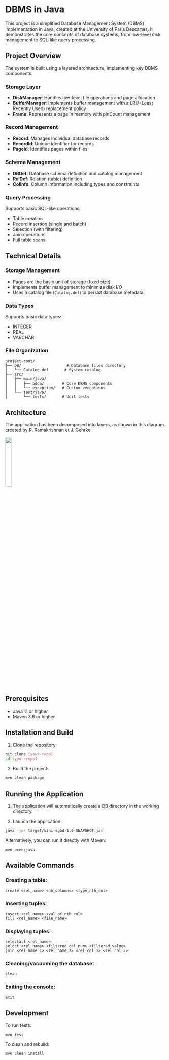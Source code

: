 # DBMS in Java

This project is a simplified Database Management System (DBMS) implementation in Java, created at the University of Paris Descartes. It demonstrates the core concepts of database systems, from low-level disk management to SQL-like query processing.

## Project Overview

The system is built using a layered architecture, implementing key DBMS components:

### Storage Layer
- **DiskManager**: Handles low-level file operations and page allocation
- **BufferManager**: Implements buffer management with a LRU (Least Recently Used) replacement policy
- **Frame**: Represents a page in memory with pinCount management

### Record Management
- **Record**: Manages individual database records
- **RecordId**: Unique identifier for records
- **PageId**: Identifies pages within files

### Schema Management
- **DBDef**: Database schema definition and catalog management
- **RelDef**: Relation (table) definition
- **ColInfo**: Column information including types and constraints

### Query Processing
Supports basic SQL-like operations:
- Table creation
- Record insertion (single and batch)
- Selection (with filtering)
- Join operations
- Full table scans

## Technical Details

### Storage Management
- Pages are the basic unit of storage (fixed size)
- Implements buffer management to minimize disk I/O
- Uses a catalog file (`Catalog.def`) to persist database metadata

### Data Types
Supports basic data types:
- INTEGER
- REAL
- VARCHAR

### File Organization
```
project-root/
├── DB/                    # Database files directory
│   └── Catalog.def       # System catalog
├── src/
│   ├── main/java/
│   │   ├── bdda/        # Core DBMS components
│   │   └── exception/   # Custom exceptions
│   └── test/java/
│       └── tests/       # Unit tests
```

## Architecture
The application has been decomposed into layers, as shown in this diagram created by R. Ramakrishnan et J. Gehrke

<img src="https://i.imgur.com/bhPOt6j.png" width="20%" height="20%">

## Prerequisites
- Java 11 or higher
- Maven 3.6 or higher

## Installation and Build
1. Clone the repository:
```bash
git clone [your-repo]
cd [your-repo]
```

2. Build the project:
```bash
mvn clean package
```

## Running the Application
1. The application will automatically create a DB directory in the working directory.

2. Launch the application:
```bash
java -jar target/mini-sgbd-1.0-SNAPSHOT.jar
```

Alternatively, you can run it directly with Maven:
```bash
mvn exec:java
```

## Available Commands

### Creating a table:
```
create <rel_name> <nb_columns> <type_nth_col>
```

### Inserting tuples:
```
insert <rel_name> <val_of_nth_col>
fill <rel_name> <file_name>
```

### Displaying tuples:
```
selectall <rel_name>
select <rel_name> <filtered_col_num> <filtered_value>
join <rel_name_1> <rel_name_2> <rel_col_1> <rel_col_2>
```

### Cleaning/vacuuming the database:
```
clean
```

### Exiting the console:
```
exit
```

## Development

To run tests:
```bash
mvn test
```

To clean and rebuild:
```bash
mvn clean install
```
